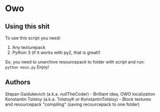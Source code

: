 # Owo

## Using this shit
To use this script you need:
  1. Any texturepack
  2. Python 3 (if it works with py2, that is great!)
  
So, you need to unarchive resourcepack to folder with script and run:
`python main.py`
Enjoy!


## Authors
Stepan Gaidukevich (a.k.a. nullTheCoder) - Brilliant idea, OWO localization
Konstantin Tolstoy (a.k.a. TolstoyK or KonstantinTolstoy) - Block textures and resourcepack "compiling" (saving recourcepack to one folder) 
